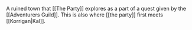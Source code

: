A ruined town that [[The Party]] explores as a part of a quest given by the [[Adventurers Guild]]. This is also where [[the party]] first meets [[Korrigan|Kal]]. 
